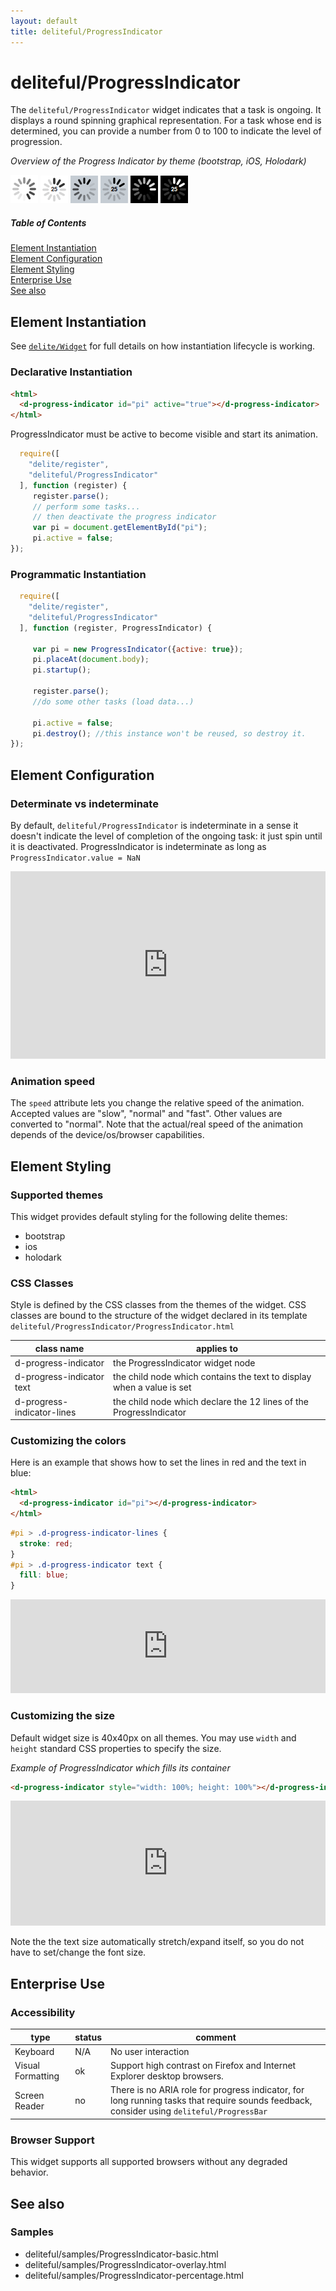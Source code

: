 ```yaml
---
layout: default
title: deliteful/ProgressIndicator
---
```


# deliteful/ProgressIndicator

The `deliteful/ProgressIndicator` widget indicates that a task is ongoing. It displays a round spinning graphical
representation. For a task whose end is determined, you can provide a number from 0 to 100 to indicate the level of 
progression.

*Overview of the Progress Indicator by theme (bootstrap, iOS, Holodark)*

![ProgressIndicator Bootstrap](images/ProgressIndicator1.png)
![ProgressIndicator Bootstrap](images/ProgressIndicator4.png)
![ProgressIndicator iOS](images/ProgressIndicator2.png)
![ProgressIndicator iOS](images/ProgressIndicator5.png)
![ProgressIndicator Holodark](images/ProgressIndicator3.png)
![ProgressIndicator Holodark](images/ProgressIndicator6.png)

##### Table of Contents
[Element Instantiation](#instantiation)  
[Element Configuration](#configuration)  
[Element Styling](#styling)  
[Enterprise Use](#enterprise)  
[See also](#seealso)

<a name="instantiation"></a>
## Element Instantiation

See [`delite/Widget`](/delite/docs/Widget) for full details on how instantiation lifecycle is working.

### Declarative Instantiation

```html
<html>
  <d-progress-indicator id="pi" active="true"></d-progress-indicator>
</html>
```
ProgressIndicator must be active to become visible and start its animation.

```js
  require([
    "delite/register",
    "deliteful/ProgressIndicator"
  ], function (register) {
     register.parse();
     // perform some tasks...
     // then deactivate the progress indicator
     var pi = document.getElementById("pi");
     pi.active = false;
});
```

### Programmatic Instantiation

```js
  require([
    "delite/register",
    "deliteful/ProgressIndicator"
  ], function (register, ProgressIndicator) {

     var pi = new ProgressIndicator({active: true});
     pi.placeAt(document.body);
     pi.startup();

     register.parse();
     //do some other tasks (load data...)

     pi.active = false;
     pi.destroy(); //this instance won't be reused, so destroy it.
});
```

<a name="configuration"></a>
## Element Configuration
### Determinate vs indeterminate
By default, `deliteful/ProgressIndicator` is indeterminate in a sense it doesn't indicate the level of completion of the
ongoing task: it just spin until it is deactivated. ProgressIndicator is indeterminate as long as 
`ProgressIndicator.value = NaN`

<iframe width="100%" height="300" allowfullscreen="allowfullscreen" frameborder="0" 
src="http://jsfiddle.net/ibmjs/58rt6/embedded/result,js,html">
<a href="http://jsfiddle.net/ibmjs/58rt6/">checkout the sample on JSFiddle</a></iframe>

### Animation speed
The `speed` attribute lets you change the relative speed of the animation. Accepted values are "slow", "normal"
and "fast". Other values are converted to "normal". Note that the actual/real speed of the animation depends of the
device/os/browser capabilities.

<a name="styling"></a>
## Element Styling
### Supported themes

This widget provides default styling for the following delite themes:

* bootstrap
* ios
* holodark

### CSS Classes
Style is defined by the CSS classes from the themes of the widget. CSS classes are bound to the
structure of the widget declared in its template `deliteful/ProgressIndicator/ProgressIndicator.html`

|class name|applies to|
|----------|----------|
|d-progress-indicator|the ProgressIndicator widget node|
|d-progress-indicator text|the child node which contains the text to display when a value is set|
|d-progress-indicator-lines|the child node which declare the 12 lines of the ProgressIndicator| 

### Customizing the colors
Here is an example that shows how to set the lines in red and the text in blue:

```html
<html>
  <d-progress-indicator id="pi"></d-progress-indicator>
</html>
```

```css
#pi > .d-progress-indicator-lines {
  stroke: red;
}
#pi > .d-progress-indicator text {
  fill: blue;
}
```

<iframe width="100%" height="150" allowfullscreen="allowfullscreen" frameborder="0" 
src="http://jsfiddle.net/ibmjs/WALnB/embedded/result,html,css">
<a href="http://jsfiddle.net/ibmjs/WALnB/">checkout the sample on JSFiddle</a></iframe>

### Customizing the size
Default widget size is 40x40px on all themes. You may use `width` and `height` standard CSS properties to specify the
size. 

*Example of ProgressIndicator which fills its container*

```html
<d-progress-indicator style="width: 100%; height: 100%"></d-progress-indicator>
```
<iframe width="100%" height="200" allowfullscreen="allowfullscreen" frameborder="0" 
src="http://jsfiddle.net/ibmjs/qhSdW/embedded/result,html">
<a href="http://jsfiddle.net/ibmjs/qhSdW/WALnB/">checkout the sample on JSFiddle</a></iframe>

Note the the text size automatically stretch/expand itself, so you do not have to set/change the font size.

<a name="enterprise"></a>
## Enterprise Use
### Accessibility
|type|status|comment|
|----|------|-------|
|Keyboard|N/A|No user interaction|
|Visual Formatting|ok|Support high contrast on Firefox and Internet Explorer desktop browsers.|
|Screen Reader|no|There is no ARIA role for progress indicator, for long running tasks that require sounds feedback, consider using `deliteful/ProgressBar`|

### Browser Support
This widget supports all supported browsers without any degraded behavior.

<a name="seealso"></a>
## See also
### Samples
- deliteful/samples/ProgressIndicator-basic.html
- deliteful/samples/ProgressIndicator-overlay.html
- deliteful/samples/ProgressIndicator-percentage.html
